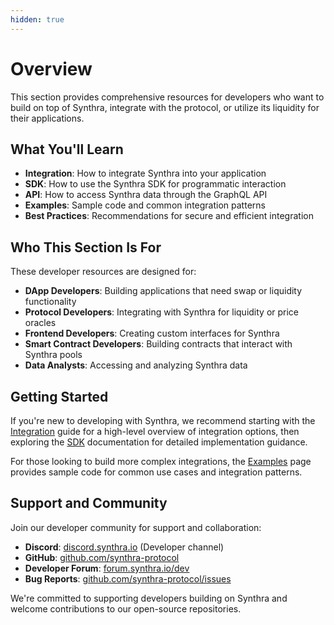 ```yaml
---
hidden: true
---
```


# Overview

This section provides comprehensive resources for developers who want to build on top of Synthra, integrate with the protocol, or utilize its liquidity for their applications.

## What You'll Learn

* **Integration**: How to integrate Synthra into your application
* **SDK**: How to use the Synthra SDK for programmatic interaction
* **API**: How to access Synthra data through the GraphQL API
* **Examples**: Sample code and common integration patterns
* **Best Practices**: Recommendations for secure and efficient integration

## Who This Section Is For

These developer resources are designed for:

* **DApp Developers**: Building applications that need swap or liquidity functionality
* **Protocol Developers**: Integrating with Synthra for liquidity or price oracles
* **Frontend Developers**: Creating custom interfaces for Synthra
* **Smart Contract Developers**: Building contracts that interact with Synthra pools
* **Data Analysts**: Accessing and analyzing Synthra data

## Getting Started

If you're new to developing with Synthra, we recommend starting with the [Integration](integration.md) guide for a high-level overview of integration options, then exploring the [SDK](sdk.md) documentation for detailed implementation guidance.

For those looking to build more complex integrations, the [Examples](examples.md) page provides sample code for common use cases and integration patterns.

## Support and Community

Join our developer community for support and collaboration:

* **Discord**: [discord.synthra.io](https://discord.synthra.io) (Developer channel)
* **GitHub**: [github.com/synthra-protocol](https://github.com/synthra-protocol)
* **Developer Forum**: [forum.synthra.io/dev](https://forum.synthra.io/dev)
* **Bug Reports**: [github.com/synthra-protocol/issues](https://github.com/synthra-protocol/issues)

We're committed to supporting developers building on Synthra and welcome contributions to our open-source repositories.
